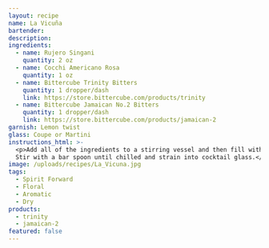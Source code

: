 ```yaml
---
layout: recipe
name: La Vicuña
bartender:
description:
ingredients:
  - name: Rujero Singani
    quantity: 2 oz
  - name: Cocchi Americano Rosa
    quantity: 1 oz
  - name: Bittercube Trinity Bitters
    quantity: 1 dropper/dash
    link: https://store.bittercube.com/products/trinity
  - name: Bittercube Jamaican No.2 Bitters
    quantity: 1 dropper/dash
    link: https://store.bittercube.com/products/jamaican-2
garnish: Lemon twist
glass: Coupe or Martini
instructions_html: >-
  <p>Add all of the ingredients to a stirring vessel and then fill with ice.
  Stir with a bar spoon until chilled and strain into cocktail glass.</p>
image: /uploads/recipes/La_Vicuna.jpg
tags:
  - Spirit Forward
  - Floral
  - Aromatic
  - Dry
products:
  - trinity
  - jamaican-2
featured: false
---
```



